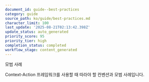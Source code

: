 ```yaml
---
document_id: guide--best-practices
category: guide
source_path: ko/guide/best-practices.md
character_limit: 100
last_update: '2025-08-21T02:13:42.398Z'
update_status: auto_generated
priority_score: 95
priority_tier: high
completion_status: completed
workflow_stage: content_generated
---
```

모범 사례

Context-Action 프레임워크를 사용할 때 따라야 할 컨벤션과 모범 사례입니다.
